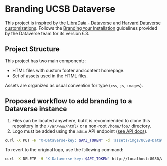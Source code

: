 # Branding UCSB Dataverse

This project is inspired by the [LibraData - Dataverse](https://github.com/shlake/LibraDataHomepage) and [Harvard Dataverse customizations](https://github.com/IQSS/dataverse.harvard.edu/tree/master/customization). Follows the [Branding your Installation](https://guides.dataverse.org/en/6.3/installation/config.html#branding-your-installation) guidelines provided by the Dataverse team for its version 6.3.

## Project Structure

This project has two main components:

- HTML files with custom footer and content homepage.
- Set of assets used in the HTML files.

Assets are organized as usual convention for type (`css`, `js`, `images`).

## Proposed workflow to add branding to a Dataverse instance

1. Files can be located anywhere, but it is recommended to clone this repository in the `/var/www/html/` or a non-root `/home/foo/` directory.
2. Logo must be added using the `admin` API endpoint ([see API docs](https://guides.dataverse.org/en/6.3/api/index.html)).

```bash
curl -X PUT -H "X-Dataverse-key: $API_TOKEN" -d 'assets/imgs/UCSB-Dataverse-logo-transparent.png' http://localhost:8080/api/admin/settings/:LogoCustomizationFile
```

To revert to the original logo, use the following command:

```bash
curl -X DELETE -H "X-Dataverse-key: $API_TOKEN" http://localhost:8080/api/admin/settings/:LogoCustomizationFile
```





